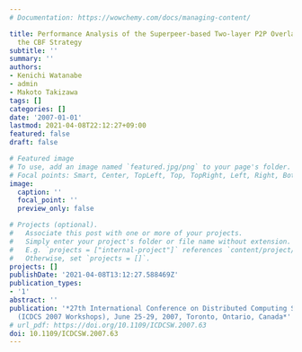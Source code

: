 ```yaml
---
# Documentation: https://wowchemy.com/docs/managing-content/

title: Performance Analysis of the Superpeer-based Two-layer P2P Overlay Network with
  the CBF Strategy
subtitle: ''
summary: ''
authors:
- Kenichi Watanabe
- admin
- Makoto Takizawa
tags: []
categories: []
date: '2007-01-01'
lastmod: 2021-04-08T22:12:27+09:00
featured: false
draft: false

# Featured image
# To use, add an image named `featured.jpg/png` to your page's folder.
# Focal points: Smart, Center, TopLeft, Top, TopRight, Left, Right, BottomLeft, Bottom, BottomRight.
image:
  caption: ''
  focal_point: ''
  preview_only: false

# Projects (optional).
#   Associate this post with one or more of your projects.
#   Simply enter your project's folder or file name without extension.
#   E.g. `projects = ["internal-project"]` references `content/project/deep-learning/index.md`.
#   Otherwise, set `projects = []`.
projects: []
publishDate: '2021-04-08T13:12:27.588469Z'
publication_types:
- '1'
abstract: ''
publication: '*27th International Conference on Distributed Computing Systems Workshops
  (ICDCS 2007 Workshops), June 25-29, 2007, Toronto, Ontario, Canada*'
# url_pdf: https://doi.org/10.1109/ICDCSW.2007.63
doi: 10.1109/ICDCSW.2007.63
---
```


